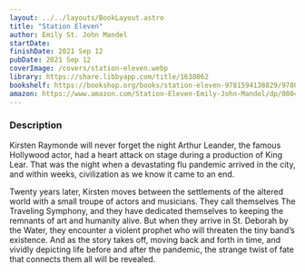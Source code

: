 ```yaml
---
layout: ../../layouts/BookLayout.astro
title: "Station Eleven"
author: Emily St. John Mandel
startDate:
finishDate: 2021 Sep 12
pubDate: 2021 Sep 12
coverImage: /covers/station-eleven.webp
library: https://share.libbyapp.com/title/1638062
bookshelf: https://bookshop.org/books/station-eleven-9781594138829/9780804172448
amazon: https://www.amazon.com/Station-Eleven-Emily-John-Mandel/dp/0804172447/
---
```


### Description
Kirsten Raymonde will never forget the night Arthur Leander, the famous Hollywood actor, had a heart attack on stage during a production of King Lear. That was the night when a devastating flu pandemic arrived in the city, and within weeks, civilization as we know it came to an end.

Twenty years later, Kirsten moves between the settlements of the altered world with a small troupe of actors and musicians. They call themselves The Traveling Symphony, and they have dedicated themselves to keeping the remnants of art and humanity alive. But when they arrive in St. Deborah by the Water, they encounter a violent prophet who will threaten the tiny band’s existence. And as the story takes off, moving back and forth in time, and vividly depicting life before and after the pandemic, the strange twist of fate that connects them all will be revealed.

<!-- ### Notes & Highlights -->
